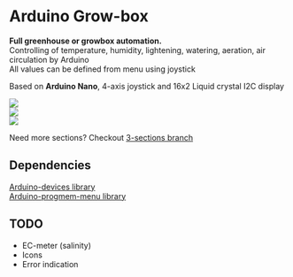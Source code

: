 # Arduino Grow-box
**Full greenhouse or growbox automation.**\
Controlling of temperature, humidity, lightening, watering, aeration, air circulation by Arduino\
All values can be defined from menu using joystick

Based on **Arduino Nano**, 4-axis joystick and 16x2 Liquid crystal I2C display

<img src="http://joxi.ru/DrlK1XkH461gWA.jpg" /><br />
<img src="http://joxi.ru/1A5LOB6CKxPj92.jpg" /><br />
<img src="http://joxi.ru/brRgk9bcQGblLm.jpg" /><br />

Need more sections? Checkout [3-sections branch](https://github.com/el-fuego/grow-box/tree/3-sections)

## Dependencies
[Arduino-devices library](https://github.com/el-fuego/Arduino-devices)<br />
[Arduino-progmem-menu library](https://github.com/el-fuego/Arduino-progmem-menu)

## TODO
- EC-meter (salinity)
- Icons
- Error indication
